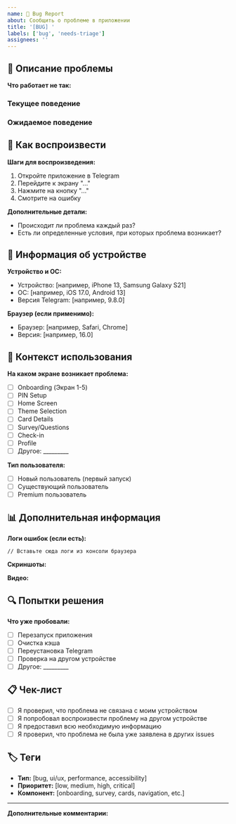 ```yaml
---
name: 🐛 Bug Report
about: Сообщить о проблеме в приложении
title: '[BUG] '
labels: ['bug', 'needs-triage']
assignees: ''
---
```


## 🐛 Описание проблемы

**Что работает не так:**
<!-- Опишите проблему максимально подробно. Что именно происходит? -->

### Текущее поведение
<!-- Опишите, что происходит сейчас -->

### Ожидаемое поведение  
<!-- Опишите, как это должно работать -->

## 🔄 Как воспроизвести

**Шаги для воспроизведения:**
1. Откройте приложение в Telegram
2. Перейдите к экрану "..." 
3. Нажмите на кнопку "..."
4. Смотрите на ошибку

**Дополнительные детали:**
- Происходит ли проблема каждый раз?
- Есть ли определенные условия, при которых проблема возникает?

## 📱 Информация об устройстве

**Устройство и ОС:**
- Устройство: [например, iPhone 13, Samsung Galaxy S21]
- ОС: [например, iOS 17.0, Android 13]
- Версия Telegram: [например, 9.8.0]

**Браузер (если применимо):**
- Браузер: [например, Safari, Chrome]
- Версия: [например, 16.0]

## 🎯 Контекст использования

**На каком экране возникает проблема:**
- [ ] Onboarding (Экран 1-5)
- [ ] PIN Setup
- [ ] Home Screen
- [ ] Theme Selection
- [ ] Card Details
- [ ] Survey/Questions
- [ ] Check-in
- [ ] Profile
- [ ] Другое: _________

**Тип пользователя:**
- [ ] Новый пользователь (первый запуск)
- [ ] Существующий пользователь
- [ ] Premium пользователь

## 📊 Дополнительная информация

**Логи ошибок (если есть):**
```
// Вставьте сюда логи из консоли браузера
```

**Скриншоты:**
<!-- Добавьте скриншоты, если они помогут объяснить проблему -->

**Видео:**
<!-- Если возможно, запишите короткое видео с проблемой -->

## 🔍 Попытки решения

**Что уже пробовали:**
- [ ] Перезапуск приложения
- [ ] Очистка кэша
- [ ] Переустановка Telegram
- [ ] Проверка на другом устройстве
- [ ] Другое: _________

## 📋 Чек-лист

- [ ] Я проверил, что проблема не связана с моим устройством
- [ ] Я попробовал воспроизвести проблему на другом устройстве
- [ ] Я предоставил всю необходимую информацию
- [ ] Я проверил, что проблема не была уже заявлена в других issues

## 🏷️ Теги

<!-- Добавьте соответствующие теги -->
- **Тип:** [bug, ui/ux, performance, accessibility]
- **Приоритет:** [low, medium, high, critical]
- **Компонент:** [onboarding, survey, cards, navigation, etc.]

---

**Дополнительные комментарии:**
<!-- Любая дополнительная информация, которая может помочь -->
